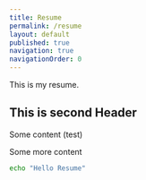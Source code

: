 ```yaml
---
title: Resume
permalink: /resume
layout: default
published: true
navigation: true
navigationOrder: 0
---
```


This is my resume.

## This is second Header

Some content (test)

Some more content

```bash
echo "Hello Resume"
```
